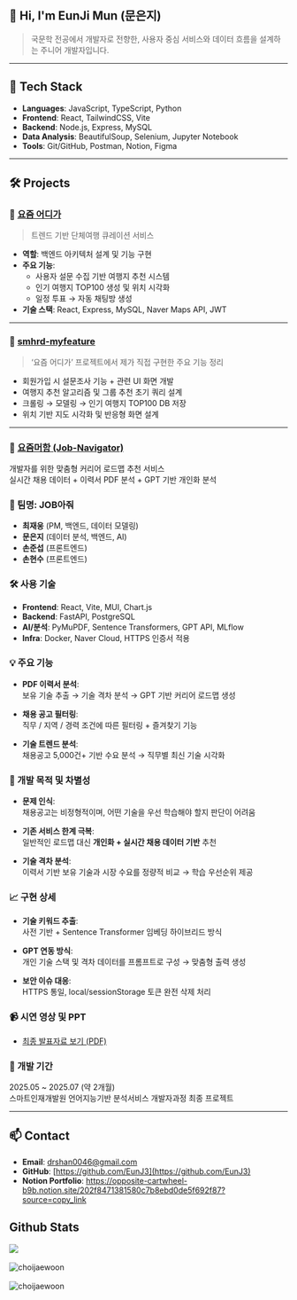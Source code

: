 ## 👋 Hi, I'm EunJi Mun (문은지)

> 국문학 전공에서 개발자로 전향한, 사용자 중심 서비스와 데이터 흐름을 설계하는 주니어 개발자입니다.

---

## 🔧 Tech Stack

- **Languages**: JavaScript, TypeScript, Python  
- **Frontend**: React, TailwindCSS, Vite  
- **Backend**: Node.js, Express, MySQL  
- **Data Analysis**: BeautifulSoup, Selenium, Jupyter Notebook  
- **Tools**: Git/GitHub, Postman, Notion, Figma

---

## 🛠️ Projects

### 📌 [요즘 어디가](https://github.com/rkdsan1013/smhrd-project)  
> 트렌드 기반 단체여행 큐레이션 서비스

- **역할**: 백엔드 아키텍처 설계 및 기능 구현
- **주요 기능**:
  - 사용자 설문 수집 기반 여행지 추천 시스템
  - 인기 여행지 TOP100 생성 및 위치 시각화
  - 일정 투표 → 자동 채팅방 생성
- **기술 스택**: React, Express, MySQL, Naver Maps API, JWT

---

### 📌 [smhrd-myfeature](https://github.com/EunJ3/smhrd-myfeature)  
> ‘요즘 어디가’ 프로젝트에서 제가 직접 구현한 주요 기능 정리

- 회원가입 시 설문조사 기능 + 관련 UI 화면 개발  
- 여행지 추천 알고리즘 및 그룹 추천 초기 쿼리 설계  
- 크롤링 → 모델링 → 인기 여행지 TOP100 DB 저장  
- 위치 기반 지도 시각화 및 반응형 화면 설계  

---

### 📌 [요즘머함 (Job-Navigator)](https://github.com/ChoiJaeWoon/Job-Navigator)
개발자를 위한 맞춤형 커리어 로드맵 추천 서비스  
실시간 채용 데이터 + 이력서 PDF 분석 + GPT 기반 개인화 분석

### 👥 팀명: JOB아줘

- **최재웅** (PM, 백엔드, 데이터 모델링)  
- **문은지** (데이터 분석, 백엔드, AI)  
- **손준섭** (프론트엔드)  
- **손현수** (프론트엔드)  

### 🛠 사용 기술

- **Frontend**: React, Vite, MUI, Chart.js  
- **Backend**: FastAPI, PostgreSQL  
- **AI/분석**: PyMuPDF, Sentence Transformers, GPT API, MLflow  
- **Infra**: Docker, Naver Cloud, HTTPS 인증서 적용  

### 💡 주요 기능

- **PDF 이력서 분석**:  
  보유 기술 추출 → 기술 격차 분석 → GPT 기반 커리어 로드맵 생성  

- **채용 공고 필터링**:  
  직무 / 지역 / 경력 조건에 따른 필터링 + 즐겨찾기 기능  

- **기술 트렌드 분석**:  
  채용공고 5,000건+ 기반 수요 분석 → 직무별 최신 기술 시각화  

### 🎯 개발 목적 및 차별성

- **문제 인식**:  
  채용공고는 비정형적이며, 어떤 기술을 우선 학습해야 할지 판단이 어려움  

- **기존 서비스 한계 극복**:  
  일반적인 로드맵 대신 **개인화 + 실시간 채용 데이터 기반** 추천  

- **기술 격차 분석**:  
  이력서 기반 보유 기술과 시장 수요를 정량적 비교 → 학습 우선순위 제공  

### 📈 구현 상세

- **기술 키워드 추출**:  
  사전 기반 + Sentence Transformer 임베딩 하이브리드 방식  

- **GPT 연동 방식**:  
  개인 기술 스택 및 격차 데이터를 프롬프트로 구성 → 맞춤형 출력 생성  

- **보안 이슈 대응**:  
  HTTPS 통일, local/sessionStorage 토큰 완전 삭제 처리  

### 📹 시연 영상 및 PPT

- [최종 발표자료 보기 (PDF)](https://github.com/user-attachments/files/21115503/-.pdf)


### 📆 개발 기간

2025.05 ~ 2025.07 (약 2개월)  
스마트인재개발원 언어지능기반 분석서비스 개발자과정 최종 프로젝트

---

## 📫 Contact

- **Email**: drshan0046@gmail.com  
- **GitHub**: [https://github.com/EunJ3](https://github.com/EunJ3)  
- **Notion Portfolio**: https://opposite-cartwheel-b9b.notion.site/202f8471381580c7b8ebd0de5f692f87?source=copy_link


## Github Stats

<div align="left"><img src="https://github-readme-stats.vercel.app/api?username=EunJ3&show_icons=true&count_private=true&hide_border=true" align="center" /></div>  

<br/>

<div align="left"><img src="https://github-readme-stats.vercel.app/api/top-langs?username=EunJ3&show_icons=true&locale=en&layout=compact" alt="choijaewoon" align="center" /></div>  

<br/>

<div align="left"><img src="https://github-readme-streak-stats.herokuapp.com/?user=EunJ3&" alt="choijaewoon" align="center" /></div>  

<br/>
